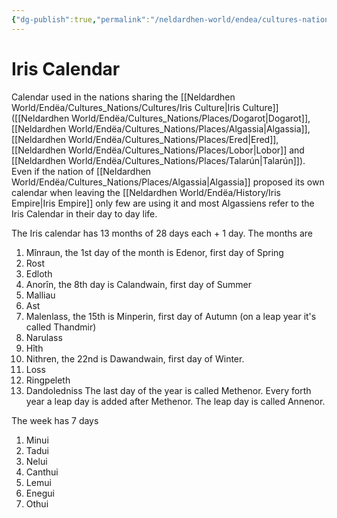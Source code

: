 ```yaml
---
{"dg-publish":true,"permalink":"/neldardhen-world/endea/cultures-nations/cultures/calendars/iris-calendar/"}
---
```


# Iris Calendar
Calendar used in the nations sharing the [[Neldardhen World/Endëa/Cultures_Nations/Cultures/Iris Culture\|Iris Culture]] ([[Neldardhen World/Endëa/Cultures_Nations/Places/Dogarot\|Dogarot]], [[Neldardhen World/Endëa/Cultures_Nations/Places/Algassia\|Algassia]], [[Neldardhen World/Endëa/Cultures_Nations/Places/Ered\|Ered]], [[Neldardhen World/Endëa/Cultures_Nations/Places/Lobor\|Lobor]] and [[Neldardhen World/Endëa/Cultures_Nations/Places/Talarún\|Talarún]]).
Even if the nation of [[Neldardhen World/Endëa/Cultures_Nations/Places/Algassia\|Algassia]] proposed its own calendar when leaving the [[Neldardhen World/Endëa/History/Iris Empire\|Iris Empire]] only few are using it and most Algassiens refer to the Iris Calendar in their day to day life.

The Iris calendar has 13 months of 28 days each + 1 day.
The months are 
1. Mînraun, the 1st day of the month is Edenor, first day of Spring
2. Rost
3. Edloth
4. Anorîn, the 8th day is Calandwain, first day of Summer
5. Malliau
6. Ast
7. Malenlass, the 15th is Minperin, first day of Autumn (on a leap year it's called Thandmir)
8. Narulass
9. Hîth
10. Nithren, the 22nd is Dawandwain, first day of Winter.
11. Loss
12. Ringpeleth
13. Dandoledniss
The last day of the year is called Methenor. Every forth year a leap day is added after Methenor. The leap day is called Annenor.

The week has 7 days
1. Minui
2. Tadui
3. Nelui
4. Canthui
5. Lemui
6. Enegui
7. Othui
